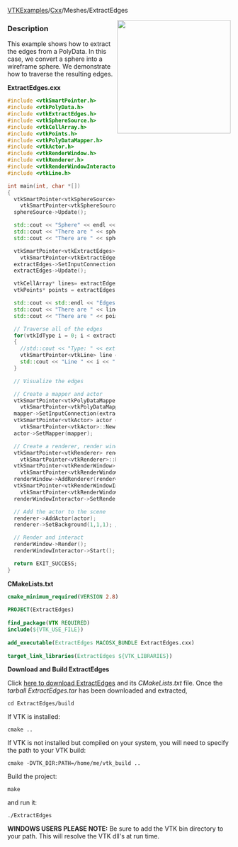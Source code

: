 [VTKExamples](/index/)/[Cxx](/Cxx)/Meshes/ExtractEdges

<img align="right" src="https://github.com/lorensen/VTKExamples/blob/gh-pages/Testing/Baseline/Meshes/TestExtractEdges.png?raw=true" width="256" />

### Description
This example shows how to extract the edges from a PolyData. In this case, we convert a sphere into a wireframe sphere. We demonstrate how to traverse the resulting edges.

**ExtractEdges.cxx**
```c++
#include <vtkSmartPointer.h>
#include <vtkPolyData.h>
#include <vtkExtractEdges.h>
#include <vtkSphereSource.h>
#include <vtkCellArray.h>
#include <vtkPoints.h>
#include <vtkPolyDataMapper.h>
#include <vtkActor.h>
#include <vtkRenderWindow.h>
#include <vtkRenderer.h>
#include <vtkRenderWindowInteractor.h>
#include <vtkLine.h>

int main(int, char *[])
{
  vtkSmartPointer<vtkSphereSource> sphereSource =
    vtkSmartPointer<vtkSphereSource>::New();
  sphereSource->Update();

  std::cout << "Sphere" << endl << "----------" << endl;
  std::cout << "There are " << sphereSource->GetOutput()->GetNumberOfCells() << " cells." << std::endl;
  std::cout << "There are " << sphereSource->GetOutput()->GetNumberOfPoints() << " points." << std::endl;

  vtkSmartPointer<vtkExtractEdges> extractEdges =
    vtkSmartPointer<vtkExtractEdges>::New();
  extractEdges->SetInputConnection(sphereSource->GetOutputPort());
  extractEdges->Update();

  vtkCellArray* lines= extractEdges->GetOutput()->GetLines();
  vtkPoints* points = extractEdges->GetOutput()->GetPoints();

  std::cout << std::endl << "Edges" << endl << "----------" << std::endl;
  std::cout << "There are " << lines->GetNumberOfCells() << " cells." << std::endl;
  std::cout << "There are " << points->GetNumberOfPoints() << " points." << std::endl;

  // Traverse all of the edges
  for(vtkIdType i = 0; i < extractEdges->GetOutput()->GetNumberOfCells(); i++)
  {
    //std::cout << "Type: " << extractEdges->GetOutput()->GetCell(i)->GetClassName() << std::endl;
    vtkSmartPointer<vtkLine> line = vtkLine::SafeDownCast(extractEdges->GetOutput()->GetCell(i));
    std::cout << "Line " << i << " : " << *line << std::endl;
  }

  // Visualize the edges

  // Create a mapper and actor
  vtkSmartPointer<vtkPolyDataMapper> mapper =
    vtkSmartPointer<vtkPolyDataMapper>::New();
  mapper->SetInputConnection(extractEdges->GetOutputPort());
  vtkSmartPointer<vtkActor> actor =
    vtkSmartPointer<vtkActor>::New();
  actor->SetMapper(mapper);

  // Create a renderer, render window, and interactor
  vtkSmartPointer<vtkRenderer> renderer =
    vtkSmartPointer<vtkRenderer>::New();
  vtkSmartPointer<vtkRenderWindow> renderWindow =
    vtkSmartPointer<vtkRenderWindow>::New();
  renderWindow->AddRenderer(renderer);
  vtkSmartPointer<vtkRenderWindowInteractor> renderWindowInteractor =
    vtkSmartPointer<vtkRenderWindowInteractor>::New();
  renderWindowInteractor->SetRenderWindow(renderWindow);

  // Add the actor to the scene
  renderer->AddActor(actor);
  renderer->SetBackground(1,1,1); // Background color white

  // Render and interact
  renderWindow->Render();
  renderWindowInteractor->Start();

  return EXIT_SUCCESS;
}
```
**CMakeLists.txt**
```cmake
cmake_minimum_required(VERSION 2.8)
 
PROJECT(ExtractEdges)
 
find_package(VTK REQUIRED)
include(${VTK_USE_FILE})
 
add_executable(ExtractEdges MACOSX_BUNDLE ExtractEdges.cxx)
 
target_link_libraries(ExtractEdges ${VTK_LIBRARIES})
```

**Download and Build ExtractEdges**

Click [here to download ExtractEdges](https://github.com/lorensen/VTKWikiExamplesTarballs/raw/master/ExtractEdges.tar) and its *CMakeLists.txt* file.
Once the *tarball ExtractEdges.tar* has been downloaded and extracted,
```
cd ExtractEdges/build 
```
If VTK is installed:
```
cmake ..
```
If VTK is not installed but compiled on your system, you will need to specify the path to your VTK build:
```
cmake -DVTK_DIR:PATH=/home/me/vtk_build ..
```
Build the project:
```
make
```
and run it:
```
./ExtractEdges
```
**WINDOWS USERS PLEASE NOTE:** Be sure to add the VTK bin directory to your path. This will resolve the VTK dll's at run time.

